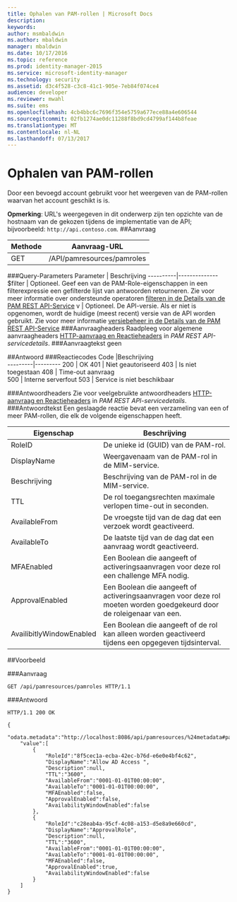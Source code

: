 ```yaml
---
title: Ophalen van PAM-rollen | Microsoft Docs
description: 
keywords: 
author: msmbaldwin
ms.author: mbaldwin
manager: mbaldwin
ms.date: 10/17/2016
ms.topic: reference
ms.prod: identity-manager-2015
ms.service: microsoft-identity-manager
ms.technology: security
ms.assetid: d3c4f528-c3c8-41c1-905e-7eb84f074ce4
audience: developer
ms.reviewer: mwahl
ms.suite: ems
ms.openlocfilehash: 4cb4bbc6c7696f354e5759a677ece88a4e606544
ms.sourcegitcommit: 02fb1274ae0dc11288f8bd9cd4799af144b8feae
ms.translationtype: MT
ms.contentlocale: nl-NL
ms.lasthandoff: 07/13/2017
---
```

# <a name="get-pam-roles"></a>Ophalen van PAM-rollen
Door een bevoegd account gebruikt voor het weergeven van de PAM-rollen waarvan het account geschikt is is.

**Opmerking**: URL's weergegeven in dit onderwerp zijn ten opzichte van de hostnaam van de gekozen tijdens de implementatie van de API; bijvoorbeeld: `http://api.contoso.com`.
##<a name="request"></a>Aanvraag


Methode  |Aanvraag-URL  
---------|---------
GET     |/API/pamresources/pamroles

###<a name="query-parameters"></a>Query-Parameters
Parameter | Beschrijving
----------|--------------
$filter | Optioneel. Geef een van de PAM-Role-eigenschappen in een filterexpressie een gefilterde lijst van antwoorden retourneren. Zie voor meer informatie over ondersteunde operatoren [filteren in de Details van de PAM REST API-Service](privileged-access-management-rest-api-service-details.md#filtering)
v | Optioneel. De API-versie. Als er niet is opgenomen, wordt de huidige (meest recent) versie van de API worden gebruikt. Zie voor meer informatie [versiebeheer in de Details van de PAM REST API-Service](privileged-access-management-rest-api-service-details.md#versioning)
###<a name="request-headers"></a>Aanvraagheaders
Raadpleeg voor algemene aanvraagheaders [HTTP-aanvraag en Reactieheaders](privileged-access-management-rest-api-service-details.md#http-request-and-response-headers) in *PAM REST API-servicedetails*.
###<a name="request-body"></a>Aanvraagtekst
geen

##<a name="response"></a>Antwoord
###<a name="response-codes"></a>Reactiecodes
Code  |Beschrijving  
---------|---------
200 | OK
401 | Niet geautoriseerd
403 | Is niet toegestaan
408 | Time-out aanvraag   
500 | Interne serverfout
503 | Service is niet beschikbaar

###<a name="response-headers"></a>Antwoordheaders
Zie voor veelgebruikte antwoordheaders [HTTP-aanvraag en Reactieheaders](privileged-access-management-rest-api-service-details.md#http-request-and-response-headers) in *PAM REST API-servicedetails*.
###<a name="response-body"></a>Antwoordtekst
Een geslaagde reactie bevat een verzameling van een of meer PAM-rollen, die elk de volgende eigenschappen heeft.

Eigenschap | Beschrijving
--------|-------------
RoleID | De unieke id (GUID) van de PAM-rol.
DisplayName | Weergavenaam van de PAM-rol in de MIM-service.
Beschrijving | Beschrijving van de PAM-rol in de MIM-service.
TTL | De rol toegangsrechten maximale verlopen time-out in seconden.
AvailableFrom | De vroegste tijd van de dag dat een verzoek wordt geactiveerd.
AvailableTo | De laatste tijd van de dag dat een aanvraag wordt geactiveerd.
MFAEnabled | Een Boolean die aangeeft of activeringsaanvragen voor deze rol een challenge MFA nodig.
ApprovalEnabled | Een Boolean die aangeeft of activeringsaanvragen voor deze rol moeten worden goedgekeurd door de roleigenaar van een.
AvailibitlyWindowEnabled | Een Boolean die aangeeft of de rol kan alleen worden geactiveerd tijdens een opgegeven tijdsinterval.

##<a name="example"></a>Voorbeeld

###<a name="request"></a>Aanvraag
```
GET /api/pamresources/pamroles HTTP/1.1
```
###<a name="response"></a>Antwoord
```
HTTP/1.1 200 OK

{
    "odata.metadata":"http://localhost:8086/api/pamresources/%24metadata#pamroles",
    "value":[
        {
            "RoleId":"8f5cec1a-ecba-42ec-b76d-e6e0e4bf4c62",
            "DisplayName":"Allow AD Access ",
            "Description":null,
            "TTL":"3600",
            "AvailableFrom":"0001-01-01T00:00:00",
            "AvailableTo":"0001-01-01T00:00:00",
            "MFAEnabled":false,
            "ApprovalEnabled":false,
            "AvailabilityWindowEnabled":false
        },
        {
            "RoleId":"c28eab4a-95cf-4c08-a153-d5e8a9e660cd",
            "DisplayName":"ApprovalRole",
            "Description":null,
            "TTL":"3600",
            "AvailableFrom":"0001-01-01T00:00:00",
            "AvailableTo":"0001-01-01T00:00:00",
            "MFAEnabled":false,
            "ApprovalEnabled":true,
            "AvailabilityWindowEnabled":false
        }
    ]
}
```       
